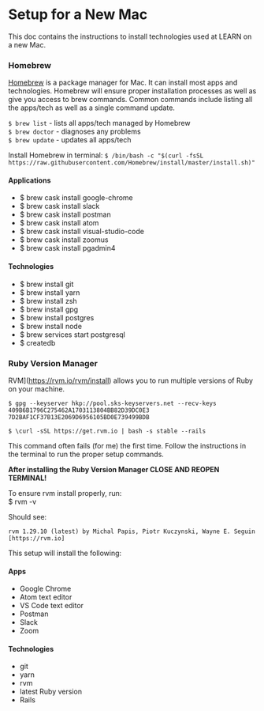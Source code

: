 # Setup for a New Mac

This doc contains the instructions to install technologies used at LEARN on a new Mac.

### Homebrew
[Homebrew](https://brew.sh/) is a package manager for Mac. It can install most apps and technologies. Homebrew will ensure proper installation processes as well as give you access to brew commands. Common commands include listing all the apps/tech as well as a single command update.

`$ brew list` - lists all apps/tech managed by Homebrew  
`$ brew doctor` - diagnoses any problems  
`$ brew update` - updates all apps/tech

Install Homebrew in terminal: `$ /bin/bash -c "$(curl -fsSL https://raw.githubusercontent.com/Homebrew/install/master/install.sh)"`

#### Applications
- $ brew cask install google-chrome
- $ brew cask install slack
- $ brew cask install postman
- $ brew cask install atom
- $ brew cask install visual-studio-code
- $ brew cask install zoomus
- $ brew cask install pgadmin4

#### Technologies
- $ brew install git
- $ brew install yarn
- $ brew install zsh
- $ brew install gpg
- $ brew install postgres
- $ brew install node
- $ brew services start postgresql
- $ createdb

### Ruby Version Manager
 RVM](https://rvm.io/rvm/install) allows you to run multiple versions of Ruby on your machine.

`$ gpg --keyserver hkp://pool.sks-keyservers.net --recv-keys 409B6B1796C275462A1703113804BB82D39DC0E3 7D2BAF1CF37B13E2069D6956105BD0E739499BDB`

`$ \curl -sSL https://get.rvm.io | bash -s stable --rails`

This command often fails (for me) the first time. Follow the instructions in the terminal to run the proper setup commands.

**After installing the Ruby Version Manager CLOSE AND REOPEN TERMINAL!**

To ensure rvm install properly, run:  
$ rvm -v

Should see:
```
rvm 1.29.10 (latest) by Michal Papis, Piotr Kuczynski, Wayne E. Seguin [https://rvm.io]
```

This setup will install the following:

#### Apps
- Google Chrome
- Atom text editor
- VS Code text editor
- Postman
- Slack
- Zoom

#### Technologies
- git
- yarn
- rvm
- latest Ruby version
- Rails
